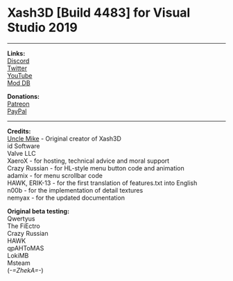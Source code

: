 # Xash3D [Build 4483] for Visual Studio 2019

***
**Links:**\
[Discord](https://discordapp.com/invite/RfzyAj7) \
[Twitter](https://twitter.com/Magic_Nipples) \
[YouTube](https://www.youtube.com/user/amd889) \
[Mod DB](https://www.moddb.com/members/amd889) 

**Donations:**\
[Patreon](https://www.patreon.com/magicnipples) \
[PayPal](https://www.paypal.me/magicnipples)


***
**Credits:**\
[Uncle Mike](https://hlfx.ru/forum/index.php) - Original creator of Xash3D\
id Software\
Valve LLC\
XaeroX - for hosting, technical advice and moral support\
Crazy Russian - for HL-style menu button code and animation\
adamix - for menu scrollbar code\
HAWK, ERIK-13 - for the first translation of features.txt into English\
n00b - for the implementation of detail textures\
nemyax - for the updated documentation

**Original beta testing:**\
Qwertyus\
The FiEctro\
Crazy Russian\
HAWK\
qpAHToMAS\
LokiMB\
Msteam\
(_-=ZhekA=-_)
